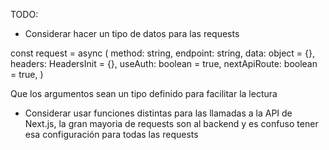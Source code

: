 TODO:
- Considerar hacer un tipo de datos para las requests

const request = async <T>(
  method: string,
  endpoint: string,
  data: object = {},
  headers: HeadersInit = {},
  useAuth: boolean = true,
  nextApiRoute: boolean = true,
)

Que los argumentos sean un tipo definido para facilitar la lectura

- Considerar usar funciones distintas para las llamadas a la API de Next.js, la gran mayoria de requests son al backend y es confuso tener esa configuración para todas las requests